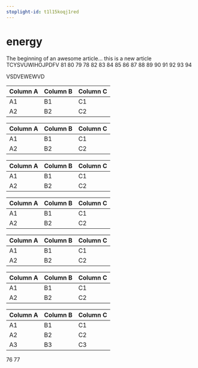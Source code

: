 ```yaml
---
stoplight-id: t1l15koqj1red
---
```


# energy

The beginning of an awesome article...
this is a new article
TCYSVUWIHOJPDFV
81
80
79
78
82
83
84
85
86
87
88
89
90
91
92
93
94

VSDVEWEWVD

Column A | Column B | Column C
---------|----------|---------
 A1 | B1 | C1
 A2 | B2 | C2

Column A | Column B | Column C
---------|----------|---------
 A1 | B1 | C1
 A2 | B2 | C2

Column A | Column B | Column C
---------|----------|---------
 A1 | B1 | C1
 A2 | B2 | C2

Column A | Column B | Column C
---------|----------|---------
 A1 | B1 | C1
 A2 | B2 | C2

Column A | Column B | Column C
---------|----------|---------
 A1 | B1 | C1
 A2 | B2 | C2

Column A | Column B | Column C
---------|----------|---------
 A1 | B1 | C1
 A2 | B2 | C2

Column A | Column B | Column C
---------|----------|---------
 A1 | B1 | C1
 A2 | B2 | C2
 A3 | B3 | C3

 76
77
